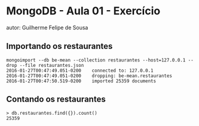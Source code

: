 # MongoDB - Aula 01 - Exercício
autor: Guilherme Felipe de Sousa

## Importando os restaurantes

```
mongoimport --db be-mean --collection restaurantes --host=127.0.0.1 --drop --file restaurantes.json
2016-01-27T00:47:49.051-0200	connected to: 127.0.0.1
2016-01-27T00:47:49.051-0200	dropping: be-mean.restaurantes
2016-01-27T00:47:50.519-0200	imported 25359 documents
```

## Contando os restaurantes

```
> db.restaurantes.find({}).count()
25359
```